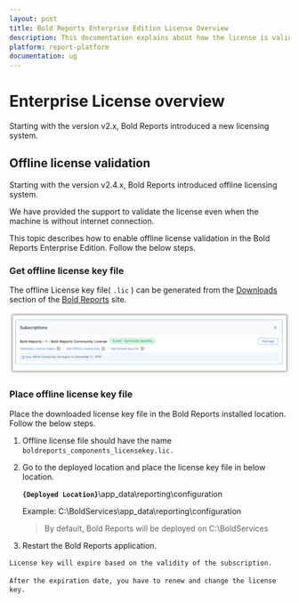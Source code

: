 ```yaml
---
layout: post
title: Bold Reports Enterprise Edition License Overview
description: This documentation explains about how the license is validated in Bold Reports Enterprise Application.
platform: report-platform
documentation: ug
---
```


# Enterprise License overview

Starting with the version v2.x, Bold Reports introduced a new licensing system.

## Offline license validation

Starting with the version v2.4.x, Bold Reports introduced offline licensing system.

We have provided the support to validate the license even when the machine is without internet connection.

This topic describes how to enable offline license validation in the Bold Reports Enterprise Edition. Follow the below steps.

### Get offline license key file

The offline License key file( `.lic` ) can be generated from the [Downloads](https://www.boldreports.com/account/downloads) section of
the [Bold Reports](https://www.boldreports.com/account) site.

![Offline License](/static/assets/on-premise/images/getting-started/offline-license.png)

### Place offline license key file

Place the downloaded license key file in the Bold Reports installed location. Follow the below steps.

1. Offline license file should have the name `boldreports_components_licensekey.lic.`

2. Go to the deployed location and place the license key file in below location.

   **`{Deployed Location}`**\app_data\reporting\configuration

   Example: C:\BoldServices\app_data\reporting\configuration

   >By default, Bold Reports will be deployed on C:\BoldServices

3. Restart the Bold Reports application.

```steps
License key will expire based on the validity of the subscription.

After the expiration date, you have to renew and change the license key.
```